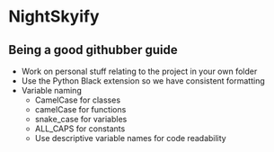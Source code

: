 # NightSkyify

## Being a good githubber guide

- Work on personal stuff relating to the project in your own folder
- Use the Python Black extension so we have consistent formatting
- Variable naming
  - CamelCase for classes
  - camelCase for functions
  - snake_case for variables
  - ALL_CAPS for constants
  - Use descriptive variable names for code readability